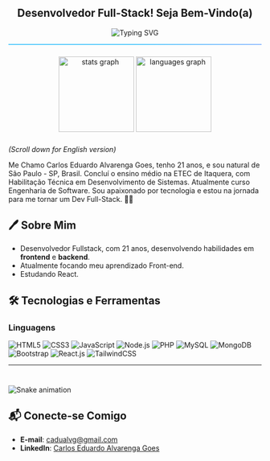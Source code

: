 <h2 align="center"> Desenvolvedor Full-Stack! Seja Bem-Vindo(a)</h2>

<p align="center">
  <img src="https://readme-typing-svg.demolab.com?font=Fira+Code&size=30&pause=1000&color=F70000&center=true&vCenter=true&width=435&lines=Ol%C3%A1!+Me+chamo+Carlos+Eduardo!;Sou+Desenvolvedor+Full-Stack!;Bem+vindo%28a%29+ao+meu+perfil%21" alt="Typing SVG" />
</p>

<hr style="border: none; height: 2px; background: linear-gradient(to right, #56CAFC, #56CAFC, #91BCFF);" />

###

<div align="center">
  <img src="https://github-readme-stats.vercel.app/api?username=cadualvg&hide_title=false&hide_rank=false&show_icons=true&include_all_commits=true&count_private=true&disable_animations=false&theme=dracula&locale=pt-br&hide_border=false" height="150" alt="stats graph"  />
  <img src="https://github-readme-stats.vercel.app/api/top-langs?username=cadualvg&locale=pt-br&hide_title=false&layout=compact&card_width=320&langs_count=5&theme=dracula&hide_border=false" height="150" alt="languages graph"  />
</div>

###

###
*(Scroll down for English version)*

Me Chamo Carlos Eduardo Alvarenga Goes, tenho 21 anos, e sou natural de São Paulo - SP, Brasil. Concluí o ensino médio na ETEC de Itaquera, com Habilitação Técnica em Desenvolvimento de Sistemas. Atualmente curso Engenharia de Software. Sou apaixonado por tecnologia e estou na jornada para me tornar um Dev Full-Stack. 🤙🏾

## 🖊️ Sobre Mim
- Desenvolvedor Fullstack, com 21 anos, desenvolvendo habilidades em **frontend** e **backend**.
- Atualmente focando meu aprendizado Front-end.
- Estudando React.

## 🛠️ Tecnologias e Ferramentas
### Linguagens
![HTML5](https://img.shields.io/badge/-HTML5-E34F26?logo=html5&logoColor=fff&style=flat)
![CSS3](https://img.shields.io/badge/-CSS3-1572B6?logo=css3&logoColor=fff&style=flat)
![JavaScript](https://img.shields.io/badge/-JavaScript-F7DF1E?logo=javascript&logoColor=222&style=flat)
![Node.js](https://img.shields.io/badge/-Node.js-339933?logo=node.js&logoColor=fff&style=flat)
![PHP](https://img.shields.io/badge/-PHP-777BB4?logo=php&logoColor=fff&style=flat)
![MySQL](https://img.shields.io/badge/-MySQL-4479A1?logo=mysql&logoColor=fff&style=flat)
![MongoDB](https://img.shields.io/badge/-MongoDB-47A248?logo=mongodb&logoColor=fff&style=flat)
![Bootstrap](https://img.shields.io/badge/-Bootstrap-7952B3?logo=bootstrap&logoColor=fff&style=flat)
![React.js](https://img.shields.io/badge/-React.js-61DAFB?logo=react&logoColor=000&style=flat)
![TailwindCSS](https://img.shields.io/badge/-TailwindCSS-06B6D4?logo=tailwindcss&logoColor=fff&style=flat)

---
###

<br clear="both">

<img src="https://raw.githubusercontent.com/cadualvg/cadualvg/output/snake.svg" alt="Snake animation" />

###

## 📬 Conecte-se Comigo
- **E-mail**: [cadualvg@gmail.com](cadualvg@gmail.com)  
- **LinkedIn**: [Carlos Eduardo Alvarenga Goes](https://www.linkedin.com/in/l)  

